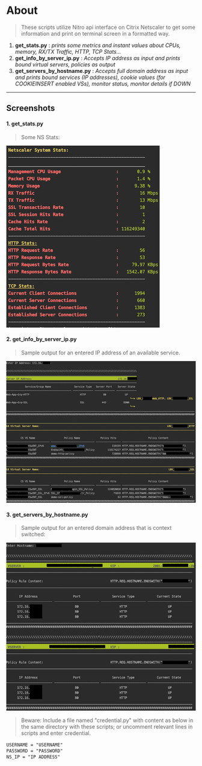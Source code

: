 # About
> These scripts utilize Nitro api interface on Citrix Netscaler
to get some information and print on terminal screen in a formatted way.

1. **get_stats.py** : _prints some metrics and instant values about CPUs, memory,
RX/TX Traffic, HTTP, TCP Stats..._
2. **get_info_by_server_ip.py** : _Accepts IP address as input and prints
bound virtual servers, policies as output_
3. **get_servers_by_hostname.py** : _Accepts full domain address as input and prints bound
services (IP addresses), cookie values (for COOKIEINSERT enabled VSs), monitor status,
monitor details if DOWN_

---
## Screenshots

#### 1. get_stats.py
> Some NS Stats:

![NS Stats](./system_stats.png)

#### 2. get_info_by_server_ip.py
> Sample output for an entered IP address of an available service.

![server info output](./get_info_by_server_ip.png)

#### 3. get_servers_by_hostname.py
>  Sample output for an entered domain address that is context switched:

![hostname info output](./get_servers_by_hostname.png)

> Beware: Include a file named "credential.py" with content as below in the same directory
with these scripts; or uncomment relevant lines in scripts and enter credential.

```
USERNAME = "USERNAME"
PASSWORD = "PASSWORD"
NS_IP = "IP ADDRESS"
```
